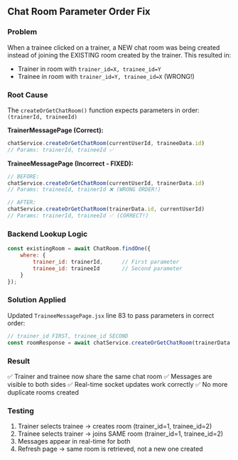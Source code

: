 ## Chat Room Parameter Order Fix

### Problem
When a trainee clicked on a trainer, a NEW chat room was being created instead of joining the EXISTING room created by the trainer. This resulted in:
- Trainer in room with `trainer_id=X, trainee_id=Y`
- Trainee in room with `trainer_id=Y, trainee_id=X` (WRONG!)

### Root Cause
The `createOrGetChatRoom()` function expects parameters in order: `(trainerId, traineeId)`

**TrainerMessagePage (Correct):**
```javascript
chatService.createOrGetChatRoom(currentUserId, traineeData.id)
// Params: trainerId, traineeId ✅
```

**TraineeMessagePage (Incorrect - FIXED):**
```javascript
// BEFORE:
chatService.createOrGetChatRoom(currentUserId, trainerData.id)
// Params: traineeId, trainerId ❌ (WRONG ORDER!)

// AFTER:
chatService.createOrGetChatRoom(trainerData.id, currentUserId)
// Params: trainerId, traineeId ✅ (CORRECT!)
```

### Backend Lookup Logic
```javascript
const existingRoom = await ChatRoom.findOne({
    where: {
        trainer_id: trainerId,      // First parameter
        trainee_id: traineeId       // Second parameter
    }
});
```

### Solution Applied
Updated `TraineeMessagePage.jsx` line 83 to pass parameters in correct order:
```javascript
// trainer_id FIRST, trainee_id SECOND
const roomResponse = await chatService.createOrGetChatRoom(trainerData.id, currentUserId);
```

### Result
✅ Trainer and trainee now share the same chat room
✅ Messages are visible to both sides
✅ Real-time socket updates work correctly
✅ No more duplicate rooms created

### Testing
1. Trainer selects trainee → creates room (trainer_id=1, trainee_id=2)
2. Trainee selects trainer → joins SAME room (trainer_id=1, trainee_id=2)
3. Messages appear in real-time for both
4. Refresh page → same room is retrieved, not a new one created
